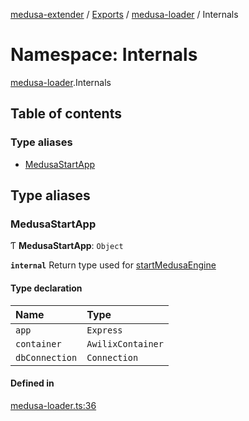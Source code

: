 [medusa-extender](../README.md) / [Exports](../modules.md) / [medusa-loader](medusa_loader.md) / Internals

# Namespace: Internals

[medusa-loader](medusa_loader.md).Internals

## Table of contents

### Type aliases

- [MedusaStartApp](medusa_loader.Internals.md#medusastartapp)

## Type aliases

### MedusaStartApp

Ƭ **MedusaStartApp**: `Object`

**`internal`**
Return type used for [startMedusaEngine](../classes/medusa_loader.MedusaLoader.md#startmedusaengine)

#### Type declaration

| Name | Type |
| :------ | :------ |
| `app` | `Express` |
| `container` | `AwilixContainer` |
| `dbConnection` | `Connection` |

#### Defined in

[medusa-loader.ts:36](https://github.com/adrien2p/medusa-extender/blob/7acbd92/src/medusa-loader.ts#L36)
